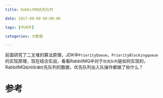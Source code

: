 ```yaml
---
title: RabbitMQ优先队列

date: 2017-09-09 08:09:00

tags: [中间件]

categories: 大数据

---
```

前面研究了二叉堆的算法原理，JDK中`PriorityQueue`，`PriorityBlockingqueue`的实现原理，现在结合实战，看看RabbitMQ中对于`优先队列`是如何实现的，RabbitMQ`如何存储优`先队列的数据，优先队列出入队操作都做了些什么？

<!-- more --> 
 
# 参考 

